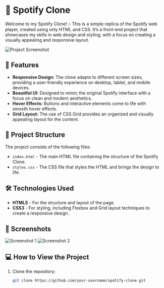 # 🎵 Spotify Clone

Welcome to my Spotify Clone! 🎶 This is a simple replica of the Spotify web player, created using only HTML and CSS. It’s a front-end project that showcases my skills in web design and styling, with a focus on creating a visually appealing and responsive layout.

![Project Screenshot](link-to-your-screenshot) <!-- Add a link to a screenshot of your project -->

## 🚀 Features

- **Responsive Design:** The clone adapts to different screen sizes, providing a user-friendly experience on desktop, tablet, and mobile devices.
- **Beautiful UI:** Designed to mimic the original Spotify interface with a focus on clean and modern aesthetics.
- **Hover Effects:** Buttons and interactive elements come to life with smooth hover effects.
- **Grid Layout:** The use of CSS Grid provides an organized and visually appealing layout for the content.

## 📂 Project Structure

The project consists of the following files:

- `index.html` - The main HTML file containing the structure of the Spotify Clone.
- `styles.css` - The CSS file that styles the HTML and brings the design to life.

## 🛠️ Technologies Used

- **HTML5** - For the structure and layout of the page.
- **CSS3** - For styling, including Flexbox and Grid layout techniques to create a responsive design.

## 📸 Screenshots

<!-- Add screenshots of your project to showcase the UI -->
![Screenshot 1](link-to-screenshot1)
![Screenshot 2](link-to-screenshot2)

## 💻 How to View the Project

1. Clone the repository:

   ```bash
   git clone https://github.com/your-username/spotify-clone.git
